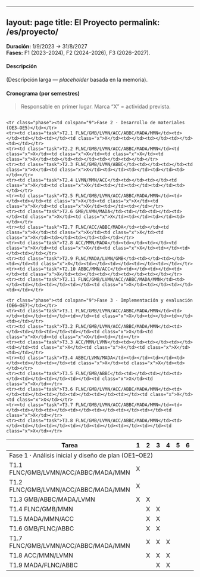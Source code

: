 
---
layout: page
title: El Proyecto
permalink: /es/proyecto/
---
**Duración:** 1/9/2023 → 31/8/2027  
**Fases:** F1 (2023–2024), F2 (2024–2026), F3 (2026–2027).

#### Descripción
(Descripción larga — *placeholder* basada en la memoria).

#### Cronograma (por semestres)
> Responsable en primer lugar. Marca “X” = actividad prevista.
<div style="overflow:auto">
<table class="timeline">
  <thead>
    <tr>
      <th class="task">Tarea</th>
      <th>1</th><th>2</th><th>3</th><th>4</th><th>5</th><th>6</th><th>7</th><th>8</th>
    </tr>
  </thead>
  <tbody>
    <tr class="phase"><td colspan="9">Fase 1 · Análisis inicial y diseño de plan (OE1–OE2)</td></tr>
    <tr><td class="task">T1.1 FLNC/GMB/LVMN/ACC/ABBC/MADA/MMN</td><td class="x">X</td><td></td><td></td><td></td><td></td><td></td><td></td><td></td></tr>
    <tr><td class="task">T1.2 FLNC/GMB/LVMN/ACC/ABBC/MADA/MMN</td><td class="x">X</td><td></td><td></td><td></td><td></td><td></td><td></td><td></td></tr>
    <tr><td class="task">T1.3 GMB/ABBC/MADA/LVMN</td><td class="x">X</td><td class="x">X</td><td></td><td></td><td></td><td></td><td></td><td></td></tr>
    <tr><td class="task">T1.4 FLNC/GMB/MMN</td><td></td><td class="x">X</td><td class="x">X</td><td></td><td></td><td></td><td></td><td></td></tr>
    <tr><td class="task">T1.5 MADA/MMN/ACC</td><td></td><td class="x">X</td><td class="x">X</td><td></td><td></td><td></td><td></td><td></td></tr>
    <tr><td class="task">T1.6 GMB/FLNC/ABBC</td><td></td><td class="x">X</td><td class="x">X</td><td></td><td></td><td></td><td></td><td></td></tr>
    <tr><td class="task">T1.7 FLNC/GMB/LVMN/ACC/ABBC/MADA/MMN</td><td></td><td class="x">X</td><td class="x">X</td><td class="x">X</td><td></td><td></td><td></td><td></td></tr>
    <tr><td class="task">T1.8 ACC/MMN/LVMN</td><td></td><td class="x">X</td><td class="x">X</td><td class="x">X</td><td></td><td></td><td></td><td></td></tr>
    <tr><td class="task">T1.9 MADA/FLNC/ABBC</td><td></td><td></td><td class="x">X</td><td class="x">X</td><td></td><td></td><td></td><td></td></tr>

    <tr class="phase"><td colspan="9">Fase 2 · Desarrollo de materiales (OE3–OE5)</td></tr>
    <tr><td class="task">T2.1 FLNC/GMB/LVMN/ACC/ABBC/MADA/MMN</td><td></td><td></td><td></td><td class="x">X</td><td></td><td></td><td></td><td></td></tr>
    <tr><td class="task">T2.2 FLNC/GMB/LVMN/ACC/ABBC/MADA/MMN</td><td class="x">X</td><td class="x">X</td><td class="x">X</td><td class="x">X</td><td></td><td></td><td></td><td></td></tr>
    <tr><td class="task">T2.3 FLNC/GMB/LVMN/ABBC</td><td></td><td></td><td class="x">X</td><td class="x">X</td><td></td><td></td><td></td><td></td></tr>
    <tr><td class="task">T2.4 LVMN/MMN/ACC</td><td></td><td></td><td class="x">X</td><td class="x">X</td><td></td><td></td><td></td><td></td></tr>
    <tr><td class="task">T2.5 FLNC/GMB/LVMN/ACC/ABBC/MADA/MMN</td><td></td><td></td><td class="x">X</td><td class="x">X</td><td class="x">X</td><td class="x">X</td><td></td><td></td></tr>
    <tr><td class="task">T2.6 GMB/LVMN/MADA</td><td></td><td></td><td></td><td class="x">X</td><td class="x">X</td><td></td><td></td><td></td></tr>
    <tr><td class="task">T2.7 FLNC/ACC/ABBC/MADA</td><td></td><td class="x">X</td><td class="x">X</td><td class="x">X</td><td class="x">X</td><td></td><td></td><td></td></tr>
    <tr><td class="task">T2.8 ACC/MMN/MADA</td><td></td><td></td><td class="x">X</td><td class="x">X</td><td class="x">X</td><td></td><td></td><td></td></tr>
    <tr><td class="task">T2.9 FLNC/MADA/LVMN/GMB</td><td></td><td></td><td></td><td class="x">X</td><td></td><td></td><td></td><td></td></tr>
    <tr><td class="task">T2.10 ABBC/MMN/ACC</td><td></td><td></td><td></td><td class="x">X</td><td></td><td></td><td></td><td></td></tr>
    <tr><td class="task">T2.11 FLNC/GMB/LVMN/ACC/ABBC/MADA/MMN</td><td></td><td></td><td></td><td></td><td class="x">X</td><td></td><td></td><td></td></tr>

    <tr class="phase"><td colspan="9">Fase 3 · Implementación y evaluación (OE6–OE7)</td></tr>
    <tr><td class="task">T3.1 FLNC/GMB/LVMN/ACC/ABBC/MADA/MMN</td><td></td><td></td><td></td><td></td><td class="x">X</td><td></td><td></td><td></td></tr>
    <tr><td class="task">T3.2 FLNC/GMB/LVMN/ACC/ABBC/MADA/MMN</td><td></td><td></td><td></td><td></td><td class="x">X</td><td class="x">X</td><td class="x">X</td><td></td></tr>
    <tr><td class="task">T3.3 ACC/MMN/LVMN</td><td></td><td></td><td></td><td></td><td class="x">X</td><td class="x">X</td><td class="x">X</td><td></td></tr>
    <tr><td class="task">T3.4 ABBC/LVMN/MADA</td><td></td><td></td><td></td><td></td><td></td><td class="x">X</td><td class="x">X</td><td></td></tr>
    <tr><td class="task">T3.5 FLNC/GMB/ABBC</td><td></td><td></td><td></td><td></td><td></td><td></td><td class="x">X</td><td class="x">X</td></tr>
    <tr><td class="task">T3.6 FLNC/GMB/LVMN/ACC/ABBC/MADA/MMN</td><td></td><td></td><td></td><td></td><td></td><td></td><td class="x">X</td><td class="x">X</td></tr>
    <tr><td class="task">T3.7 FLNC/GMB/LVMN/ACC/ABBC/MADA/MMN</td><td></td><td></td><td></td><td></td><td></td><td></td><td></td><td class="x">X</td></tr>
    <tr><td class="task">T3.8 FLNC/GMB/LVMN/ACC/ABBC/MADA/MMN</td><td></td><td></td><td></td><td></td><td></td><td></td><td></td><td class="x">X</td></tr>
  </tbody>
</table>
</div>

